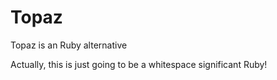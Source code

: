 # Topaz

Topaz is an Ruby alternative

Actually, this is just going to be a whitespace significant Ruby!
